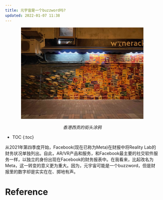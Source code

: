 ```yaml
---
title: 元宇宙是一个buzzword吗?
updated: 2022-01-07 11:38
---
```


<p align="center">
<img src="/images/metaverse.jpg" alt="metaverse" width="400"/>
</p>
<p align="center">
<span class="footer"> <i> 香港西贡的街头涂鸦 </i></span>
</p>




* TOC
{:toc}

从2021年第四季度开始，Facebook(现在已称为Meta)在财报中将Reality Lab的财务状况单独列出。自此，AR/VR产品和服务，和Facebook最主要的社交软件服务一样，以独立的身份出现在Facebook的财务报表中。在我看来，比起改名为Meta，这一转变的意义更为重大。因为，元宇宙可能是一个buzzword，但是财报里的数字却是实实在在、掷地有声。




# Reference
